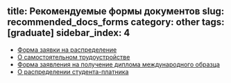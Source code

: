 title: Рекомендуемые формы документов
slug: recommended_docs_forms
category: other
tags: [graduate]
sidebar_index: 4
---

- [Форма заявки на распределение](/files/raspred_zayav.doc)
- [О самостоятельном трудоустройстве](/files/trudoustr.doc)
- [Форма заявления на получение диплома международного образца](/files/international_diploma.doc)
- [О распределении студента-платника](/files/raspred_plat.doc)
